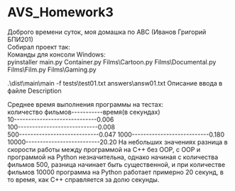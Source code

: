 # AVS_Homework3
Доброго времени суток, моя домашка по АВС (Иванов Григорий БПИ201)                                                    
Cобирал проект так:                                               
Команды для консоли Windows:                                                
pyinstaller main.py Container.py Films\Cartoon.py Films\Documental.py Films\Film.py Films\Gaming.py  

.\dist\main\main -f tests\test01.txt answers\answ01.txt
Описание ввода в файле Description

Среднее время выполнения программы на тестах:                                                           
количество фильмов-----------время(в секундах)                                        
10-----------------------------0.006                
100----------------------------0.008                        
500----------------------------0.047 
1000---------------------------0.180
10000--------------------------20.20
На небольших значениях разница в скорости работы между программой на С++ без OOP, с OOP и  программой на Python незначительна, однако начиная с количества фильмов 500, разница начинает быть существенной, и при количестве фильмов 10000 программа на Python работает примерно 20 секунд, в то время, как C++ справляется за долю секунды.
